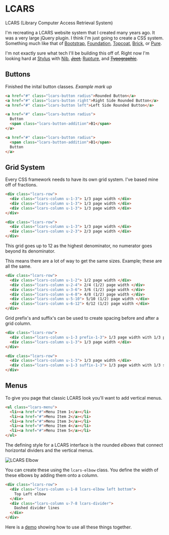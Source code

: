 LCARS
=====

LCARS (Library Computer Access Retrieval System)

I'm recreating a LCARS website system that I created many years ago. It was a very large jQuery plugin. I think I'm just going to create a CSS system. Something much like that of [Bootstrap](http://getbootstrap.com/), [Foundation](http://foundation.zurb.com/), [Topcoat](http://topcoat.io/), [Brick](http://mozilla.github.io/brick/index.html), or [Pure](http://purecss.io/).

I'm not exactly sure what tech I'll be building this off of. Right now I'm looking hard at [Stylus](http://learnboost.github.io/stylus/) with [Nib](https://github.com/visionmedia/nib), ~~[Jeet](https://github.com/mojotech/jeet),~~ [Rupture](https://github.com/jenius/rupture), and ~~[Typographic](https://github.com/corysimmons/typographic)~~.

## Buttons

Finished the inital button classes. *Example mark up*

```html
<a href="#" class="lcars-button radius">Rounded Button</a>
<a href="#" class="lcars-button right">Right Side Rounded Button</a>
<a href="#" class="lcars-button left">Left Side Rounded Button</a>

<a href="#" class="lcars-button radius">
  Button
  <span class="lcars-button-addition">B1</span>
</a>

<a href="#" class="lcars-button radius">
  <span class="lcars-button-addition">B1</span>
  Button
</a>
```

## Grid System

Every CSS framework needs to have its own grid system. I've based mine off of fractions.

```html
<div class="lcars-row">
  <div class="lcars-column u-1-3"> 1/3 page width </div>
  <div class="lcars-column u-1-3"> 1/3 page width </div>
  <div class="lcars-column u-1-3"> 1/3 page width </div>
</div>

<div class="lcars-row">
  <div class="lcars-column u-1-3"> 1/3 page width </div>
  <div class="lcars-column u-2-3"> 2/3 page width </div>
</div>
```

This grid goes up to 12 as the highest denominator, no numerator goes beyond its denominator.

This means there are a lot of way to get the same sizes. Example; these are all the same.

```html
<div class="lcars-row">
  <div class="lcars-column u-1-2"> 1/2 page width </div>
  <div class="lcars-column u-2-4"> 2/4 (1/2) page width </div>
  <div class="lcars-column u-3-6"> 3/6 (1/2) page width </div>
  <div class="lcars-column u-4-8"> 4/8 (1/2) page width </div>
  <div class="lcars-column u-5-10"> 5/10 (1/2) page width </div>
  <div class="lcars-column u-6-12"> 6/12 (1/2) page width </div>
</div>
```

Grid prefix's and suffix's can be used to create spacing before and after a grid column.

```html
<div class="lcars-row">
  <div class="lcars-column u-1-3 prefix-1-3"> 1/3 page width with 1/3 prefix margin</div>
  <div class="lcars-column u-1-3"> 1/3 page width </div>
</div>

<div class="lcars-row">
  <div class="lcars-column u-1-3"> 1/3 page width </div>
  <div class="lcars-column u-1-3 suffix-1-3"> 1/3 page width with 1/3 suffix margin</div>
</div>
```

## Menus

To give you page that classic LCARS look you'll want to add vertical menus.

```html
<ul class="lcars-menu">
  <li><a href="#">Menu Item 1</a></li>
  <li><a href="#">Menu Item 2</a></li>
  <li><a href="#">Menu Item 3</a></li>
  <li><a href="#">Menu Item 4</a></li>
  <li><a href="#">Menu Item 5</a></li>
</ul>
```

The defining style for a LCARS interface is the rounded *elbows* that connect horizontal dividers and the vertical menus.

![LCARS Elbow](app/img/Elbow1.png)

You can create these using the `lcars-elbow` class. You define the width of these elbows by adding them onto a column.

```html
<div class="lcars-row">
  <div class="lcars-column u-1-8 lcars-elbow left bottom">
    Top Left elbow
  </div>
  <div class="lcars-column u-7-8 lcars-divider">
    Dashed divider lines
  </div>
</div>
```

Here is a [demo](http://garrett-.github.io/lcars/) showing how to use all these things together.